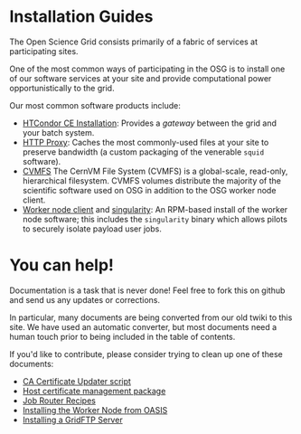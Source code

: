 Installation Guides
===================

The Open Science Grid consists primarily of a fabric of services at
participating sites.

One of the most common ways of participating in the OSG is to install
one of our software services at your site and provide computational
power opportunistically to the grid.

Our most common software products include:

* [HTCondor CE Installation](compute-element/install-htcondor-ce.md): Provides a _gateway_
  between the grid and your batch system.
* [HTTP Proxy](data/frontier-squid.md): Caches the most commonly-used files at your
  site to preserve bandwidth (a custom packaging of the venerable `squid` software).
* [CVMFS](client/cvmfs.md) The CernVM File System (CVMFS) is a global-scale, read-only,
  hierarchical filesystem.  CVMFS volumes distribute the majority of the scientific
  software used on OSG in addition to the OSG worker node client.
* [Worker node client](client/wn.md) and [singularity](client/singularity.md): An RPM-based install
  of the worker node software; this includes the `singularity` binary which allows pilots to securely isolate payload user jobs.


You can help!
=============

Documentation is a task that is never done!  Feel free to fork this on github and
send us any updates or corrections.

In particular, many documents are being converted from our old twiki to this site.
We have used an automatic converter, but most documents need a human touch prior
to being included in the table of contents.

If you'd like to contribute, please consider trying to clean up one of these
documents:

* [CA Certificate Updater script](common/ca_updater.md)
* [Host certificate management package](common/cert_scripts.md)
* [Job Router Recipes](compute-element/job_router.md)
* [Installing the Worker Node from OASIS](client/wn-oasis.md)
* [Installing a GridFTP Server](data/gridftp.md)

